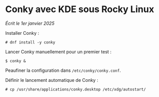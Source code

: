 # Conky avec KDE sous Rocky Linux

*Écrit le 1er janvier 2025*

Installer Conky :

```
# dnf install -y conky
```

Lancer Conky manuellement pour un premier test :

```
$ conky &
```

Peaufiner la configuration dans `/etc/conky/conky.conf`.

Définir le lancement automatique de Conky :

```
# cp /usr/share/applications/conky.desktop /etc/xdg/autostart/
```

